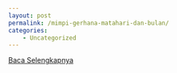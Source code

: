 ```yaml
---
layout: post
permalink: /mimpi-gerhana-matahari-dan-bulan/
categories:
    - Uncategorized
---
```


[Baca Selengkapnya](/03)
